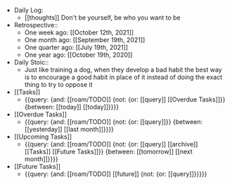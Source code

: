 - Daily Log:
    - [[thoughts]] Don't be yourself, be who you want to be
- Retrospective::
    - One week ago: [[October 12th, 2021]]
    - One month ago: [[September 19th, 2021]]
    - One quarter ago: [[July 19th, 2021]]
    - One year ago: [[October 19th, 2020]]
- Daily Stoic::
    - Just like training a dog, when they develop a bad habit the best way is to encourage a good habit in place of it instead of doing the exact thing to try to oppose it
- [[Tasks]]
    - {{query: {and: [[roam/TODO]] {not: {or: [[query]] [[Overdue Tasks]]}} {between: [[today]] [[today]]}}}}
- [[Overdue Tasks]]
    - {{query: {and: [[roam/TODO]] {not: {or: [[query]]}} {between: [[yesterday]] [[last month]]}}}}
- [[Upcoming Tasks]]
    - {{query: {and: [[roam/TODO]] {not: {or: [[query]] [[archive]] [[Tasks]] [[Future Tasks]]}} {between: [[tomorrow]] [[next month]]}}}}
- [[Future Tasks]]
    - {{query: {and: [[roam/TODO]] [[future]] {not: {or: [[query]]}}}}}
